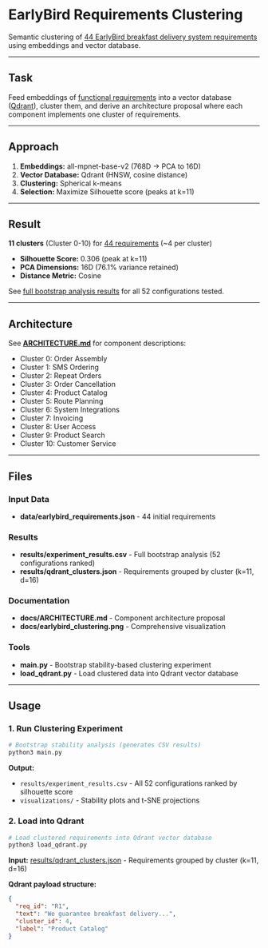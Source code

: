 # EarlyBird Requirements Clustering

Semantic clustering of [44 EarlyBird breakfast delivery system requirements](data/earlybird_requirements.json) using embeddings and vector database.

---

## Task

Feed embeddings of [functional requirements](data/earlybird_requirements.json) into a vector database ([Qdrant](https://qdrant.tech/)), cluster them, and derive an architecture proposal where each component implements one cluster of requirements.

---

## Approach

1. **Embeddings:** all-mpnet-base-v2 (768D → PCA to 16D)
2. **Vector Database:** Qdrant (HNSW, cosine distance)
3. **Clustering:** Spherical k-means
4. **Selection:** Maximize Silhouette score (peaks at k=11)

---

## Result

**11 clusters** (Cluster 0-10) for [44 requirements](data/earlybird_requirements.json) (~4 per cluster)

- **Silhouette Score:** 0.306 (peak at k=11)
- **PCA Dimensions:** 16D (76.1% variance retained)
- **Distance Metric:** Cosine

See [full bootstrap analysis results](results/experiment_results.csv) for all 52 configurations tested.

---

## Architecture

See [**ARCHITECTURE.md**](docs/ARCHITECTURE.md) for component descriptions:

- Cluster 0: Order Assembly
- Cluster 1: SMS Ordering
- Cluster 2: Repeat Orders
- Cluster 3: Order Cancellation
- Cluster 4: Product Catalog
- Cluster 5: Route Planning
- Cluster 6: System Integrations
- Cluster 7: Invoicing
- Cluster 8: User Access
- Cluster 9: Product Search
- Cluster 10: Customer Service

---

## Files

### Input Data
- **data/earlybird_requirements.json** - 44 initial requirements

### Results
- **results/experiment_results.csv** - Full bootstrap analysis (52 configurations ranked)
- **results/qdrant_clusters.json** - Requirements grouped by cluster (k=11, d=16)

### Documentation
- **docs/ARCHITECTURE.md** - Component architecture proposal
- **docs/earlybird_clustering.png** - Comprehensive visualization

### Tools
- **main.py** - Bootstrap stability-based clustering experiment
- **load_qdrant.py** - Load clustered data into Qdrant vector database

---

## Usage

### 1. Run Clustering Experiment

```bash
# Bootstrap stability analysis (generates CSV results)
python3 main.py
```

**Output:**
- `results/experiment_results.csv` - All 52 configurations ranked by silhouette score
- `visualizations/` - Stability plots and t-SNE projections

### 2. Load into Qdrant

```bash
# Load clustered requirements into Qdrant vector database
python3 load_qdrant.py
```

**Input:** [results/qdrant_clusters.json](results/qdrant_clusters.json) - Requirements grouped by cluster (k=11, d=16)

**Qdrant payload structure:**
```json
{
  "req_id": "R1",
  "text": "We guarantee breakfast delivery...",
  "cluster_id": 4,
  "label": "Product Catalog"
}
```
